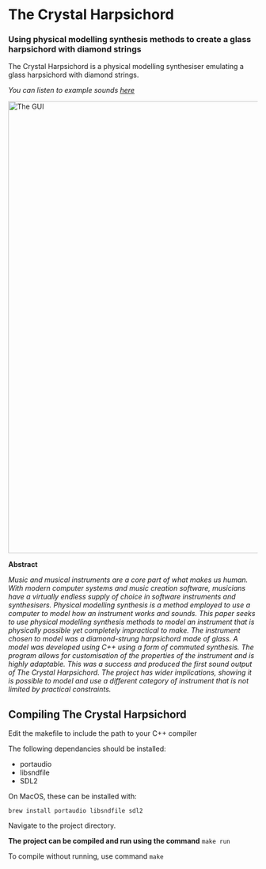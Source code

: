 # The Crystal Harpsichord
### Using physical modelling synthesis methods to create a glass harpsichord with diamond strings

The Crystal Harpsichord is a physical modelling synthesiser emulating a glass harpsichord with diamond strings. 

_You can listen to example sounds_ [_here_](Generated%20Wav%20Files/readme.md)

<img width="912" alt="The GUI" src="https://github.com/MahonHughes/TheCrystalHarpsichord/assets/34442699/5bf44602-d610-48a3-886d-732a29a39641">

**Abstract**


_Music and musical instruments are a core part of what makes us human. With modern computer systems and music creation software, musicians have a virtually endless supply of choice in software instruments and synthesisers. Physical modelling synthesis is a method employed to use a computer to model how an instrument works and sounds. This paper seeks to use physical modelling synthesis methods to model an instrument that is physically possible yet completely impractical to make. The instrument chosen to model was a diamond-strung harpsichord made of glass. A model was developed using C++ using a form of commuted synthesis. The program allows for customisation of the properties of the instrument and is highly adaptable. This was a success and produced the first sound output of The Crystal Harpsichord. The project has wider implications, showing it is possible to model and use a different category of instrument that is not limited by practical constraints._


## Compiling The Crystal Harpsichord

Edit the makefile to include the path to your C++ compiler

The following dependancies should be installed:
 - portaudio
 - libsndfile
 - SDL2

On MacOS, these can be installed with:
```
brew install portaudio libsndfile sdl2
```

Navigate to the project directory.

**The project can be compiled and run using the command** `make run`

To compile without running, use command `make`

